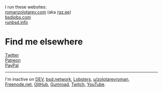 I run these websites:<br>
[romanzolotarev.com](https://www.romanzolotarev.com) (aka [rgz.ee](https://rgz.ee))<br>
[bsdjobs.com](https://www.bsdjobs.com/)<br>
[runbsd.info](https://runbsd.info/)<br>

# Find me elsewhere

[Twitter](https://twitter.com/romanzolotarev)<br>
[Patreon](https://patreon.com/romanzolotarev)<br>
[PayPal](https://www.paypal.me/romanzolotarev)<br>

---

I'm inactive on
[DEV](https://dev.to/romanzolotarev),
[bsd.network](https://bsd.network/@romanzolotarev),
[Lobsters](https://lobste.rs/u/romanzolotarev),
[u/zolotarevroman](https://reddit.com/u/zolotarevroman),
[Freenode.net](https://freenode.net/),
[GitHub](https://github.com/romanzolotarev),
[Gumroad](https://gumroad.com/romanzolotarev),
[Twitch](https://twitch.tv/zolotarevroman),
[YouTube](https://youtube.com/romanzolotarev).
